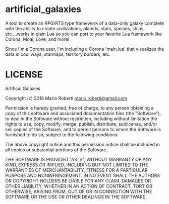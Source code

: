 # artificial_galaxies
A tool to create an RPG/RTS type framework of a data-only galaxy complete with the ability to create civilizations, planets, stars, species, ships etc....works in plain Lua so you can port to your favorite Lua framework like Corona, Moai, Love, and more!

Since I'm a Corona user, I'm including a Corona 'main.lua' that visualizes the data in cool ways, starmaps, territory borders, etc.

# LICENSE
Artifical Galaxies

Copyright (c) 2018 Mario Roberti <mario.roberti@gmail.com>

Permission is hereby granted, free of charge, to any person obtaining a copy
of this software and associated documentation files (the "Software"), to deal
in the Software without restriction, including without limitation the rights
to use, copy, modify, merge, publish, distribute, sublicense, and/or sell
copies of the Software, and to permit persons to whom the Software is
furnished to do so, subject to the following conditions:

The above copyright notice and this permission notice shall be included in
all copies or substantial portions of the Software.

THE SOFTWARE IS PROVIDED "AS IS", WITHOUT WARRANTY OF ANY KIND, EXPRESS OR
IMPLIED, INCLUDING BUT NOT LIMITED TO THE WARRANTIES OF MERCHANTABILITY,
FITNESS FOR A PARTICULAR PURPOSE AND NONINFRINGEMENT. IN NO EVENT SHALL THE
AUTHORS OR COPYRIGHT HOLDERS BE LIABLE FOR ANY CLAIM, DAMAGES OR OTHER
LIABILITY, WHETHER IN AN ACTION OF CONTRACT, TORT OR OTHERWISE, ARISING FROM,
OUT OF OR IN CONNECTION WITH THE SOFTWARE OR THE USE OR OTHER DEALINGS IN
THE SOFTWARE.
